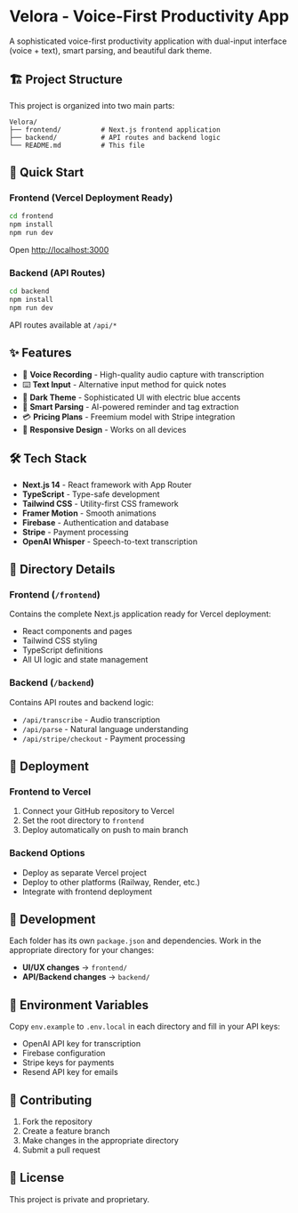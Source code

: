 # Velora - Voice-First Productivity App

A sophisticated voice-first productivity application with dual-input interface (voice + text), smart parsing, and beautiful dark theme.

## 🏗️ Project Structure

This project is organized into two main parts:

```
Velora/
├── frontend/          # Next.js frontend application
├── backend/           # API routes and backend logic
└── README.md          # This file
```

## 🚀 Quick Start

### Frontend (Vercel Deployment Ready)
```bash
cd frontend
npm install
npm run dev
```
Open [http://localhost:3000](http://localhost:3000)

### Backend (API Routes)
```bash
cd backend
npm install
npm run dev
```
API routes available at `/api/*`

## ✨ Features

- 🎤 **Voice Recording** - High-quality audio capture with transcription
- ⌨️ **Text Input** - Alternative input method for quick notes
- 🎨 **Dark Theme** - Sophisticated UI with electric blue accents
- 🧠 **Smart Parsing** - AI-powered reminder and tag extraction
- 💳 **Pricing Plans** - Freemium model with Stripe integration
- 📱 **Responsive Design** - Works on all devices

## 🛠️ Tech Stack

- **Next.js 14** - React framework with App Router
- **TypeScript** - Type-safe development
- **Tailwind CSS** - Utility-first CSS framework
- **Framer Motion** - Smooth animations
- **Firebase** - Authentication and database
- **Stripe** - Payment processing
- **OpenAI Whisper** - Speech-to-text transcription

## 📁 Directory Details

### Frontend (`/frontend`)
Contains the complete Next.js application ready for Vercel deployment:
- React components and pages
- Tailwind CSS styling
- TypeScript definitions
- All UI logic and state management

### Backend (`/backend`)
Contains API routes and backend logic:
- `/api/transcribe` - Audio transcription
- `/api/parse` - Natural language understanding
- `/api/stripe/checkout` - Payment processing

## 🚀 Deployment

### Frontend to Vercel
1. Connect your GitHub repository to Vercel
2. Set the root directory to `frontend`
3. Deploy automatically on push to main branch

### Backend Options
- Deploy as separate Vercel project
- Deploy to other platforms (Railway, Render, etc.)
- Integrate with frontend deployment

## 🔧 Development

Each folder has its own `package.json` and dependencies. Work in the appropriate directory for your changes:

- **UI/UX changes** → `frontend/`
- **API/Backend changes** → `backend/`

## 📝 Environment Variables

Copy `env.example` to `.env.local` in each directory and fill in your API keys:
- OpenAI API key for transcription
- Firebase configuration
- Stripe keys for payments
- Resend API key for emails

## 🤝 Contributing

1. Fork the repository
2. Create a feature branch
3. Make changes in the appropriate directory
4. Submit a pull request

## 📄 License

This project is private and proprietary.
